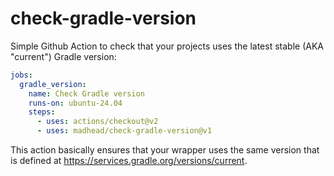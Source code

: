 # check-gradle-version

Simple Github Action to check that your projects uses the latest stable (AKA "current") Gradle version:

```yml
jobs:
  gradle_version:
    name: Check Gradle version
    runs-on: ubuntu-24.04
    steps:
      - uses: actions/checkout@v2
      - uses: madhead/check-gradle-version@v1
```

This action basically ensures that your wrapper uses the same version that is defined at https://services.gradle.org/versions/current.

